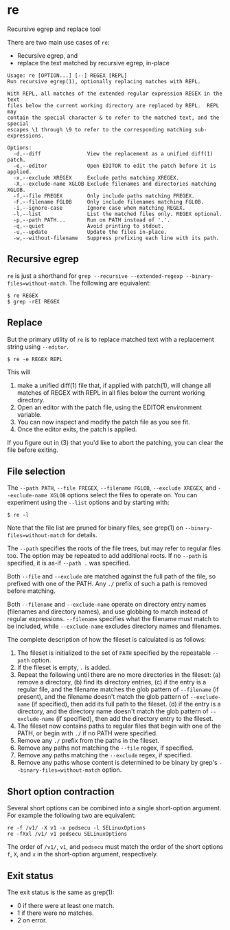 # re
Recursive egrep and replace tool

There are two main use cases of `re`:

* Recursive egrep, and
* replace the text matched by recursive egrep, in-place

```
Usage: re [OPTION...] [--] REGEX [REPL]
Run recursive egrep(1), optionally replacing matches with REPL.

With REPL, all matches of the extended regular expression REGEX in the text
files below the current working directory are replaced by REPL.  REPL may
contain the special character & to refer to the matched text, and the special
escapes \1 through \9 to refer to the corresponding matching sub-expressions.

Options:
  -d,--diff               View the replacement as a unified diff(1) patch.
  -e,--editor             Open EDITOR to edit the patch before it is applied.
  -x,--exclude XREGEX     Exclude paths matching XREGEX.
  -X,--exclude-name XGLOB Exclude filenames and directories matching XGLOB.
  -f,--file FREGEX        Only include paths matching FREGEX.
  -F,--filename FGLOB     Only include filenames matching FGLOB.
  -i,--ignore-case        Ignore case when matching REGEX.
  -l,--list               List the matched files only. REGEX optional.
  -p,--path PATH...       Run on PATH instead of '.'.
  -q,--quiet              Avoid printing to stdout.
  -u,--update             Update the files in-place.
  -w,--without-filename   Suppress prefixing each line with its path.
```

## Recursive egrep

`re` is just a shorthand for `grep --recursive --extended-regexp --binary-files=without-match`. The following are equivalent:

```
$ re REGEX
$ grep -rEI REGEX
```

## Replace

But the primary utility of `re` is to replace matched text with a replacement string using `--editor`.

```
$ re -e REGEX REPL
```

This will

1. make a unified diff(1) file that, if applied with patch(1), will change all matches of REGEX with REPL in all files below the current working directory.
2. Open an editor with the patch file, using the EDITOR environment variable.
3. You can now inspect and modify the patch file as you see fit.
4. Once the editor exits, the patch is applied.

If you figure out in (3) that you'd like to abort the patching, you can clear the file before exiting.

## File selection

The `--path PATH`, `--file FREGEX`, `--filename FGLOB`, `--exclude XREGEX`, and `--exclude-name XGLOB` options select the files to operate on.  You can experiment using the `--list` options and by starting with:

```
$ re -l
```

Note that the file list are pruned for binary files, see grep(1) on `--binary-files=without-match` for details.

The `--path` specifies the roots of the file trees, but may refer to regular files too.  The option may be repeated to add additional roots.  If no `--path` is specified, it is as-if `--path .` was specified.

Both `--file` and `--exclude` are matched against the full path of the file, so prefixed with one of the PATH.  Any `./` prefix of such a path is removed before matching.

Both `--filename` and `--exclude-name` operate on directory entry names (filenames and directory names), and use globbing to match instead of regular expressions.  `--filename` specifies what the filename must match to be included, while `--exclude-name` excludes directory names and filenames.

The complete description of how the fileset is calculated is as follows:

1. The fileset is initialized to the set of `PATH` specified by the repeatable `--path` option.
2. If the fileset is empty, `.` is added.
3. Repeat the following until there are no more directories in the fileset: (a) remove a directory, (b) find its directory entries, (c) if the entry is a regular file, and the filename matches the glob pattern of `--filename` (if present), and the filename doesn't match the glob pattern of `--exclude-name` (if specified), then add its full path to the fileset. (d) if the entry is a directory, and the directory name doesn't match the glob pattern of `--exclude-name` (if specified), then add the directory entry to the fileset.
4. The fileset now contains paths to regular files that begin with one of the PATH, or begin with `./` if no PATH were specified.
5. Remove any `./` prefix from the paths in the fileset.
6. Remove any paths not matching the `--file` regex, if specified.
7. Remove any paths matching the `--exclude` regex, if specified.
8. Remove any paths whose content is determined to be binary by grep's `--binary-files=without-match` option.

## Short option contraction

Several short options can be combined into a single short-option argument.  For example the following two are equivalent:

```
re -f /v1/ -X v1 -x podsecu -l SELinuxOptions
re -fXxl /v1/ v1 podsecu SELinuxOptions
```

The order of `/v1/`, `v1`, and `podsecu` must match the order of the short options `f`, `X`, and `x` in the short-option argument, respectively.

## Exit status

The exit status is the same as grep(1):

* 0 if there were at least one match.
* 1 if there were no matches.
* 2 on error.
